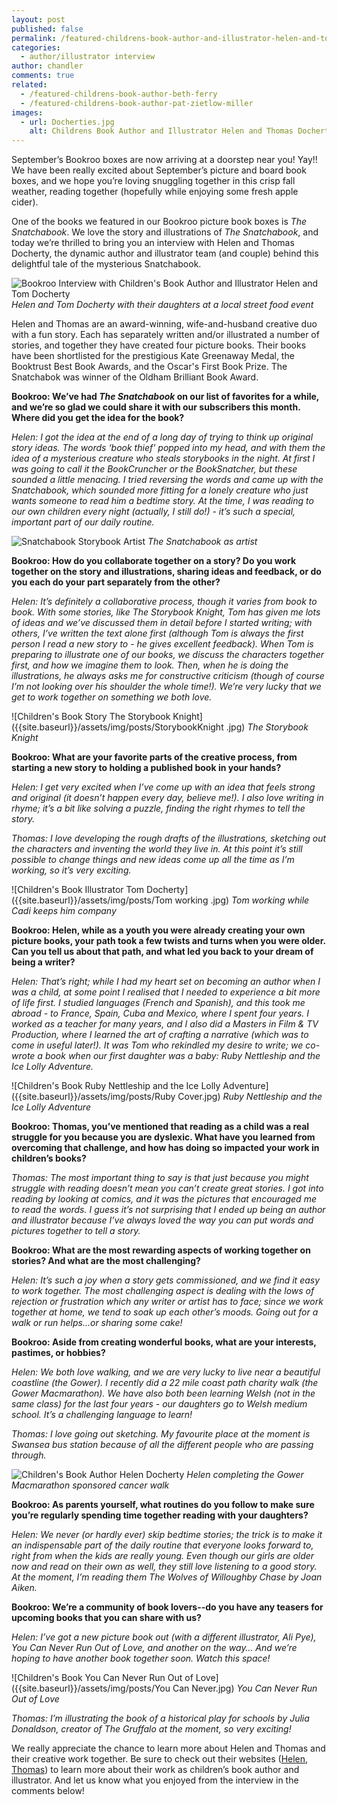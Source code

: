 ```yaml
---
layout: post
published: false
permalink: /featured-childrens-book-author-and-illustrator-helen-and-tom-docherty
categories:
  - author/illustrator interview
author: chandler
comments: true
related:
  - /featured-childrens-book-author-beth-ferry
  - /featured-childrens-book-author-pat-zietlow-miller
images:
  - url: Docherties.jpg
    alt: Childrens Book Author and Illustrator Helen and Thomas Docherty
---
```

September’s Bookroo boxes are now arriving at a doorstep near you! Yay!! We have been really excited about September’s picture and board book boxes, and we hope you’re loving snuggling together in this crisp fall weather, reading together (hopefully while enjoying some fresh apple cider). 

One of the books we featured in our Bookroo picture book boxes is _The Snatchabook_. We love the story and illustrations of _The Snatchabook_, and today we’re thrilled to bring you an interview with Helen and Thomas Docherty, the dynamic author and illustrator team (and couple) behind this delightful tale of the mysterious Snatchabook.

![Bookroo Interview with Children's Book Author and Illustrator Helen and Tom Docherty]({{site.baseurl}}/assets/img/posts/Docherties.jpg)
_Helen and Tom Docherty with their daughters at a local street food event_

Helen and Thomas are an award-winning, wife-and-husband creative duo with a fun story. Each has separately written and/or illustrated a number of stories, and together they have created four picture books. Their books have been shortlisted for the prestigious Kate Greenaway Medal, the Booktrust Best Book Awards, and the Oscar's First Book Prize. The Snatchabok was winner of the Oldham Brilliant Book Award.

**Bookroo: We’ve had _The Snatchabook_ on our list of favorites for a while, and we’re so glad we could share it with our subscribers this month. Where did you get the idea for the book?**

_Helen: I got the idea at the end of a long day of trying to think up original story ideas. The words ‘book thief’ popped into my head, and with them the idea of a mysterious creature who steals storybooks in the night. At first I was going to call it the BookCruncher or the BookSnatcher, but these sounded a little menacing. I tried reversing the words and came up with the Snatchabook, which sounded more fitting for a lonely creature who just wants someone to read him a bedtime story. At the time, I was reading to our own children every night (actually, I still do!) - it’s such a special, important part of our daily routine._

![Snatchabook Storybook Artist]({{site.baseurl}}/assets/img/posts/Snatchabook.jpg)
_The Snatchabook as artist_

**Bookroo: How do you collaborate together on a story? Do you work together on the story and illustrations, sharing ideas and feedback, or do you each do your part separately from the other?**

_Helen: It’s definitely a collaborative process, though it varies from book to book. With some stories, like The Storybook Knight, Tom has given me lots of ideas and we’ve discussed them in detail before I started writing; with others, I’ve written the text alone first (although Tom is always the first person I read a new story to - he gives excellent feedback). When Tom is preparing to illustrate one of our books, we discuss the characters together first, and how we imagine them to look. Then, when he is doing the illustrations, he always asks me for constructive criticism (though of course I’m not looking over his shoulder the whole time!). We’re very lucky that we get to work together on something we both love._

![Children's Book Story The Storybook Knight]({{site.baseurl}}/assets/img/posts/StorybookKnight .jpg)
_The Storybook Knight_

**Bookroo: What are your favorite parts of the creative process, from starting a new story to holding a published book in your hands?**

_Helen: I get very excited when I’ve come up with an idea that feels strong and original (it doesn’t happen every day, believe me!). I also love writing in rhyme; it’s a bit like solving a puzzle, finding the right rhymes to tell the story._

_Thomas: I love developing the rough drafts of the illustrations, sketching out the characters and inventing the world they live in. At this point it’s still possible to change things and new ideas come up all the time as I’m working, so it’s very exciting._

![Children's Book Illustrator Tom Docherty]({{site.baseurl}}/assets/img/posts/Tom working .jpg)
_Tom working while Cadi keeps him company_

**Bookroo: Helen, while as a youth you were already creating your own picture books, your path took a few twists and turns when you were older. Can you tell us about that path, and what led you back to your dream of being a writer?**

_Helen: That’s right; while I had my heart set on becoming an author when I was a child, at some point I realised that I needed to experience a bit more of life first. I studied languages (French and Spanish), and this took me abroad - to France, Spain, Cuba and Mexico, where I spent four years. I worked as a teacher for many years, and I also did a Masters in Film & TV Production, where I learned the art of crafting a narrative (which was to come in useful later!). It was Tom who rekindled my desire to write; we co-wrote a book when our first daughter was a baby: Ruby Nettleship and the Ice Lolly Adventure._

![Children's Book Ruby Nettleship and the Ice Lolly Adventure]({{site.baseurl}}/assets/img/posts/Ruby Cover.jpg)
_Ruby Nettleship and the Ice Lolly Adventure_

**Bookroo: Thomas, you’ve mentioned that reading as a child was a real struggle for you because you are dyslexic. What have you learned from overcoming that challenge, and how has doing so impacted your work in children’s books?**

_Thomas: The most important thing to say is that just because you might struggle with reading doesn’t mean you can’t create great stories. I got into reading by looking at comics, and it was the pictures that encouraged me to read the words. I guess it’s not surprising that I ended up being an author and illustrator because I’ve always loved the way you can put words and pictures together to tell a story._

**Bookroo: What are the most rewarding aspects of working together on stories? And what are the most challenging?**

_Helen: It’s such a joy when a story gets commissioned, and we find it easy to work together. The most challenging aspect is dealing with the lows of rejection or frustration which any writer or artist has to face; since we work together at home, we tend to soak up each other’s moods. Going out for a walk or run helps...or sharing some cake!_

**Bookroo: Aside from creating wonderful books, what are your interests, pastimes, or hobbies?**

_Helen: We both love walking, and we are very lucky to live near a beautiful coastline (the Gower). I recently did a 22 mile coast path charity walk (the Gower Macmarathon). We have also both been learning Welsh (not in the same class) for the last four years - our daughters go to Welsh medium school. It’s a challenging language to learn!_

_Thomas: I love going out sketching. My favourite place at the moment is Swansea bus station because of all the different people who are passing through._

![Children's Book Author Helen Docherty]({{site.baseurl}}/assets/img/posts/Helen.jpg)
_Helen completing the Gower Macmarathon sponsored cancer walk_

**Bookroo: As parents yourself, what routines do you follow to make sure you’re regularly spending time together reading with your daughters?**

_Helen: We never (or hardly ever) skip bedtime stories; the trick is to make it an indispensable part of the daily routine that everyone looks forward to, right from when the kids are really young. Even though our girls are older now and read on their own as well, they still love listening to a good story. At the moment, I’m reading them The Wolves of Willoughby Chase by Joan Aiken._

**Bookroo: We’re a community of book lovers--do you have any teasers for upcoming books that you can share with us?**

_Helen: I’ve got a new picture book out (with a different illustrator, Ali Pye), You Can Never Run Out of Love, and another on the way… And we’re hoping to have another book together soon. Watch this space!_

![Children's Book You Can Never Run Out of Love]({{site.baseurl}}/assets/img/posts/You Can Never.jpg)
_You Can Never Run Out of Love_

_Thomas: I’m illustrating the book of a historical play for schools by Julia Donaldson, creator of The Gruffalo at the moment, so very exciting!_
 
We really appreciate the chance to learn more about Helen and Thomas and their creative work together. Be sure to check out their websites ([Helen](http://www.helendocherty.com/), [Thomas](http://www.thomasdocherty.co.uk/)) to learn more about their work as children’s book author and illustrator. And let us know what you enjoyed from the interview in the comments below!

